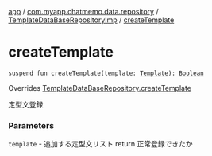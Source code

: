 [app](../../index.md) / [com.myapp.chatmemo.data.repository](../index.md) / [TemplateDataBaseRepositoryImp](index.md) / [createTemplate](./create-template.md)

# createTemplate

`suspend fun createTemplate(template: `[`Template`](../../com.myapp.chatmemo.domain.model.entity/-template/index.md)`): `[`Boolean`](https://kotlinlang.org/api/latest/jvm/stdlib/kotlin/-boolean/index.html)

Overrides [TemplateDataBaseRepository.createTemplate](../-template-data-base-repository/create-template.md)

定型文登録

### Parameters

`template` - 追加する定型文リスト
return 正常登録できたか